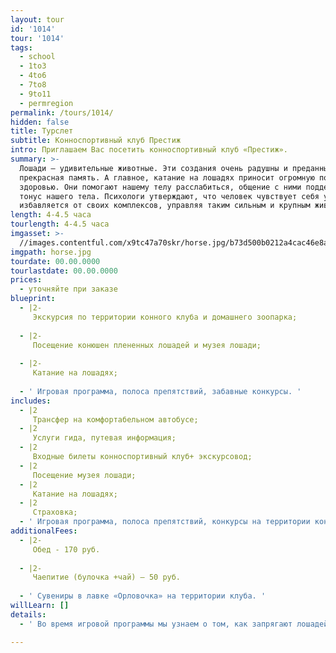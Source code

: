 ```yaml
---
layout: tour
id: '1014'
tour: '1014'
tags:
  - school
  - 1to3
  - 4to6
  - 7to8
  - 9to11
  - permregion
permalink: /tours/1014/
hidden: false
title: Турслет
subtitle: Конноспортивный клуб Престиж
intro: Приглашаем Вас посетить конноспортивный клуб «Престиж».
summary: >-
  Лошади – удивительные животные. Эти создания очень радушны и преданны, у них
  прекрасная память. А главное, катание на лошадях приносит огромную пользу
  здоровью. Они помогают нашему телу расслабиться, общение с ними поддерживает
  тонус нашего тела. Психологи утверждают, что человек чувствует себя увереннее,
  избавляется от своих комплексов, управляя таким сильным и крупным животным.
length: 4-4.5 часа
tourlength: 4-4.5 часа
imgasset: >-
  //images.contentful.com/x9tc47a70skr/horse.jpg/b73d500b0212a4cac46e8a613baf68e5/horse.jpg
imgpath: horse.jpg
tourdate: 00.00.0000
tourlastdate: 00.00.0000
prices:
  - уточняйте при заказе
blueprint:
  - |2-
     Экскурсия по территории конного клуба и домашнего зоопарка; 
     
  - |2-
     Посещение конюшен плененных лошадей и музея лошади; 
     
  - |2-
     Катание на лошадях; 
     
  - ' Игровая программа, полоса препятствий, забавные конкурсы. '
includes:
  - |2
     Трансфер на комфортабельном автобусе; 
  - |2
     Услуги гида, путевая информация; 
  - |2
     Входные билеты конноспортивный клуб+ экскурсовод; 
  - |2
     Посещение музея лошади; 
  - |2
     Катание на лошадях; 
  - |2
     Страховка; 
  - ' Игровая программа, полоса препятствий, конкурсы на территории конноспортивного клуба. '
additionalFees:
  - |2-
     Обед - 170 руб. 
     
  - |2-
     Чаепитие (булочка +чай) – 50 руб. 
     
  - ' Сувениры в лавке «Орловочка» на территории клуба. '
willLearn: []
details:
  - ' Во время игровой программы мы узнаем о том, как запрягают лошадей, как управляют ими, как и чем их кормят, как подковывают. Мы посетим конюшни племенных лошадей и домашний зоопарк, где увидим козочек, курочек, кроликов, овечек, индюшек и хрюшек. Также, совершим экскурсию по территории клуба и в музей лошади. И, конечно, каждый сможет ПОКАТАТЬСЯ на лошади! '

---
```

